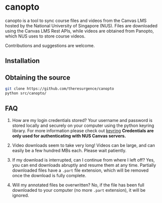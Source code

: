 # canopto

canopto is a tool to sync course files and videos from the Canvas LMS hosted by the National
University of Singapore (NUS). Files are downloaded using the Canvas LMS Rest APIs, while videos are
obtained from Panopto, which NUS uses to store course videos.

Contributions and suggestions are welcome.


## Installation



## Obtaining the source
```sh
git clone https://github.com/theresurgence/canopto
python src/canopto/
```



## FAQ

1. How are my login credentials stored?
Your username and password is stored locally and securely on your computer using the python keyring library.
For more information please check out [keyring]('https://pypi.org/project/keyring/')
**Credentials are only used for authenticating with NUS Canvas servers.**

2. Video downloads seem to take very long!
Videos can be large, and can easily be a few hundred MBs each. Please wait patiently.

3. If my download is interrupted, can I continue from where I left off?
Yes, you can end downloads abruptly and resume them at any time.
Partially downloaded files have a `.part` file extension, which will be removed
once the download is fully complete.

4. Will my annotated files be overwritten?
No, if the file has been full downloaded to your computer (no more `.part` extension), it will be ignored.

